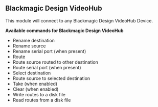 ## Blackmagic Design VideoHub

This module will connect to any Blackmagic Design VideoHub Device.

**Available commands for Blackmagic Design VideoHub**

* Rename destination
* Rename source
* Rename serial port (when present)
* Route
* Route source routed to other destination
* Route serial port (when present)
* Select destination
* Route source to selected destination
* Take (when enabled)
* Clear (when enabled)
* Write routes to a disk file
* Read routes from a disk file